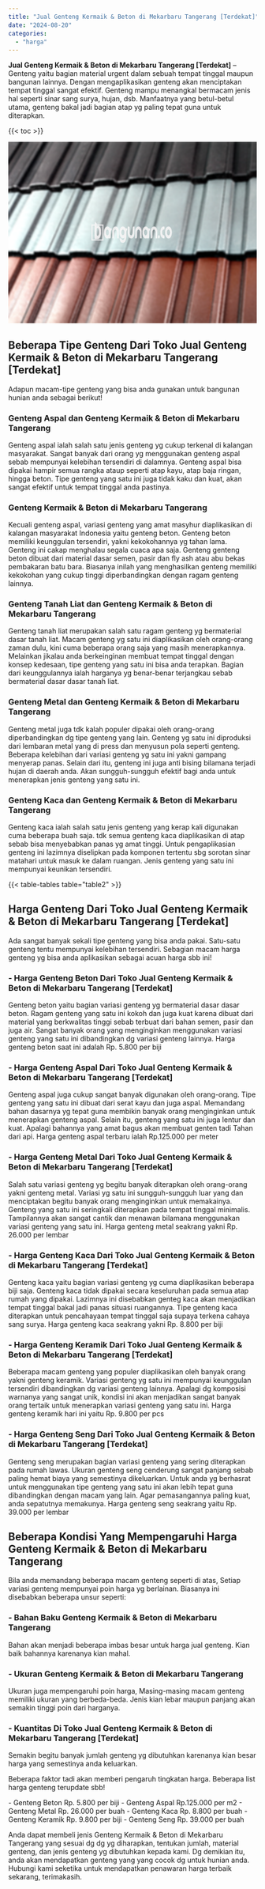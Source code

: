 ```yaml
---
title: "Jual Genteng Kermaik & Beton di Mekarbaru Tangerang [Terdekat]"
date: "2024-08-20"
categories: 
  - "harga"
---
```


**Jual Genteng Kermaik & Beton di Mekarbaru Tangerang \[Terdekat\]** – Genteng yaitu bagian material urgent dalam sebuah tempat tinggal maupun bangunan lainnya. Dengan mengaplikasikan genteng akan menciptakan tempat tinggal sangat efektif. Genteng mampu menangkal bermacam jenis hal seperti sinar sang surya, hujan, dsb. Manfaatnya yang betul-betul utama, genteng bakal jadi bagian atap yg paling tepat guna untuk diterapkan.

{{< toc >}}

![Jual Genteng Kermaik & Beton di Mekarbaru Tangerang [Terdekat]](/images/genteng-minimalis-murah12.png)

## Beberapa Tipe Genteng Dari Toko Jual Genteng Kermaik & Beton di Mekarbaru Tangerang \[Terdekat\]

Adapun macam-tipe genteng yang bisa anda gunakan untuk bangunan hunian anda sebagai berikut!

### Genteng Aspal dan Genteng Kermaik & Beton di Mekarbaru Tangerang

Genteng aspal ialah salah satu jenis genteng yg cukup terkenal di kalangan masyarakat. Sangat banyak dari orang yg menggunakan genteng aspal sebab mempunyai kelebihan tersendiri di dalamnya. Genteng aspal bisa dipakai hampir semua rangka ataup seperti atap kayu, atap baja ringan, hingga beton. Tipe genteng yang satu ini juga tidak kaku dan kuat, akan sangat efektif untuk tempat tinggal anda pastinya.

### Genteng Kermaik & Beton di Mekarbaru Tangerang

Kecuali genteng aspal, variasi genteng yang amat masyhur diaplikasikan di kalangan masyarakat Indonesia yaitu genteng beton. Genteng beton memiliki keunggulan tersendiri, yakni kekokohannya yg tahan lama. Genteng ini cakap menghalau segala cuaca apa saja. Genteng genteng beton dibuat dari material dasar semen, pasir dan fly ash atau abu bekas pembakaran batu bara. Biasanya inilah yang menghasilkan genteng memiliki kekokohan yang cukup tinggi diperbandingkan dengan ragam genteng lainnya.

### Genteng Tanah Liat dan Genteng Kermaik & Beton di Mekarbaru Tangerang

Genteng tanah liat merupakan salah satu ragam genteng yg bermaterial dasar tanah liat. Macam genteng yg satu ini diaplikasikan oleh orang-orang zaman dulu, kini cuma beberapa orang saja yang masih menerapkannya. Melainkan jikalau anda berkeinginan membuat tempat tinggal dengan konsep kedesaan, tipe genteng yang satu ini bisa anda terapkan. Bagian dari keunggulannya ialah harganya yg benar-benar terjangkau sebab bermaterial dasar dasar tanah liat.

### Genteng Metal dan Genteng Kermaik & Beton di Mekarbaru Tangerang

Genteng metal juga tdk kalah populer dipakai oleh orang-orang diperbandingkan dg tipe genteng yang lain. Genteng yg satu ini diproduksi dari lembaran metal yang di press dan menyusun pola seperti genteng. Beberapa kelebihan dari variasi genteng yg satu ini yakni gampang menyerap panas. Selain dari itu, genteng ini juga anti bising bilamana terjadi hujan di daerah anda. Akan sungguh-sungguh efektif bagi anda untuk menerapkan jenis genteng yang satu ini.

### Genteng Kaca dan Genteng Kermaik & Beton di Mekarbaru Tangerang

Genteng kaca ialah salah satu jenis genteng yang kerap kali digunakan cuma beberapa buah saja. tdk semua genteng kaca diaplikasikan di atap sebab bisa menyebabkan panas yg amat tinggi. Untuk pengaplikasian genteng ini lazimnya diselipkan pada komponen tertentu sbg sorotan sinar matahari untuk masuk ke dalam ruangan. Jenis genteng yang satu ini mempunyai keunikan tersendiri.

{{< table-tables table="table2" >}}

## Harga Genteng Dari Toko Jual Genteng Kermaik & Beton di Mekarbaru Tangerang \[Terdekat\]

Ada sangat banyak sekali tipe genteng yang bisa anda pakai. Satu-satu genteng tentu mempunyai kelebihan tersendiri. Sebagian macam harga genteng yg bisa anda aplikasikan sebagai acuan harga sbb ini!

### \- Harga Genteng Beton Dari Toko Jual Genteng Kermaik & Beton di Mekarbaru Tangerang \[Terdekat\]

Genteng beton yaitu bagian variasi genteng yg bermaterial dasar dasar beton. Ragam genteng yang satu ini kokoh dan juga kuat karena dibuat dari material yang berkwalitas tinggi sebab terbuat dari bahan semen, pasir dan juga air. Sangat banyak orang yang menginginkan menggunakan variasi genteng yang satu ini dibandingkan dg variasi genteng lainnya. Harga genteng beton saat ini adalah Rp. 5.800 per biji

### \- Harga Genteng Aspal Dari Toko Jual Genteng Kermaik & Beton di Mekarbaru Tangerang \[Terdekat\]

Genteng aspal juga cukup sangat banyak digunakan oleh orang-orang. Tipe genteng yang satu ini dibuat dari serat kayu dan juga aspal. Memandang bahan dasarnya yg tepat guna membikin banyak orang menginginkan untuk menerapkan genteng aspal. Selain itu, genteng yang satu ini juga lentur dan kuat. Apalagi bahannya yang amat bagus akan membuat genten tadi Tahan dari api. Harga genteng aspal terbaru ialah Rp.125.000 per meter

### \- Harga Genteng Metal Dari Toko Jual Genteng Kermaik & Beton di Mekarbaru Tangerang \[Terdekat\]

Salah satu variasi genteng yg begitu banyak diterapkan oleh orang-orang yakni genteng metal. Variasi yg satu ini sungguh-sungguh luar yang dan menciptakan begitu banyak orang menginginkan untuk memakainya. Genteng yang satu ini seringkali diterapkan pada tempat tinggal minimalis. Tampilannya akan sangat cantik dan menawan bilamana menggunakan variasi genteng yang satu ini. Harga genteng metal seakrang yakni Rp. 26.000 per lembar

### \- Harga Genteng Kaca Dari Toko Jual Genteng Kermaik & Beton di Mekarbaru Tangerang \[Terdekat\]

Genteng kaca yaitu bagian variasi genteng yg cuma diaplikasikan beberapa biji saja. Genteng kaca tidak dipakai secara keseluruhan pada semua atap rumah yang dipakai. Lazimnya ini disebabkan genteg kaca akan menjadikan tempat tinggal bakal jadi panas situasi ruangannya. Tipe genteng kaca diterapkan untuk pencahayaan tempat tinggal saja supaya terkena cahaya sang surya. Harga genteng kaca seakrang yakni Rp. 8.800 per biji

### \- Harga Genteng Keramik Dari Toko Jual Genteng Kermaik & Beton di Mekarbaru Tangerang \[Terdekat\]

Beberapa macam genteng yang populer diaplikasikan oleh banyak orang yakni genteng keramik. Variasi genteng yg satu ini mempunyai keunggulan tersendiri dibandingkan dg variasi genteng lainnya. Apalagi dg komposisi warnanya yang sangat unik, kondisi ini akan menjadikan sangat banyak orang tertaik untuk menerapkan variasi genteng yang satu ini. Harga genteng keramik hari ini yaitu Rp. 9.800 per pcs

### \- Harga Genteng Seng Dari Toko Jual Genteng Kermaik & Beton di Mekarbaru Tangerang \[Terdekat\]

Genteng seng merupakan bagian variasi genteng yang sering diterapkan pada rumah lawas. Ukuran genteng seng cenderung sangat panjang sebab paling hemat biaya yang semestinya dikeluarkan. Untuk anda yg berhasrat untuk menggunakan tipe genteng yang satu ini akan lebih tepat guna dibandingkan dengan macam yang lain. Agar pemasangannya paling kuat, anda sepatutnya memakunya. Harga genteng seng seakrang yaitu Rp. 39.000 per lembar

## Beberapa Kondisi Yang Mempengaruhi Harga Genteng Kermaik & Beton di Mekarbaru Tangerang

Bila anda memandang beberapa macam genteng seperti di atas, Setiap variasi genteng mempunyai poin harga yg berlainan. Biasanya ini disebabkan beberapa unsur seperti:

### \- Bahan Baku Genteng Kermaik & Beton di Mekarbaru Tangerang

Bahan akan menjadi beberapa imbas besar untuk harga jual genteng. Kian baik bahannya karenanya kian mahal.

### \- Ukuran Genteng Kermaik & Beton di Mekarbaru Tangerang

Ukuran juga mempengaruhi poin harga, Masing-masing macam genteng memiliki ukuran yang berbeda-beda. Jenis kian lebar maupun panjang akan semakin tinggi poin dari harganya.

### \- Kuantitas Di Toko Jual Genteng Kermaik & Beton di Mekarbaru Tangerang \[Terdekat\]

Semakin begitu banyak jumlah genteng yg dibutuhkan karenanya kian besar harga yang semestinya anda keluarkan.

Beberapa faktor tadi akan memberi pengaruh tingkatan harga. Beberapa list harga genteng terupdate sbb!

\- Genteng Beton Rp. 5.800 per biji - Genteng Aspal Rp.125.000 per m2 - Genteng Metal Rp. 26.000 per buah - Genteng Kaca Rp. 8.800 per buah - Genteng Keramik Rp. 9.800 per biji - Genteng Seng Rp. 39.000 per buah

Anda dapat membeli jenis Genteng Kermaik & Beton di Mekarbaru Tangerang yang sesuai dg dg yg diharapkan, tentukan jumlah, material genteng, dan jenis genteng yg dibutuhkan kepada kami. Dg demikian itu, anda akan mendapatkan genteng yang yang cocok dg untuk hunian anda. Hubungi kami seketika untuk mendapatkan penawaran harga terbaik sekarang, terimakasih.
